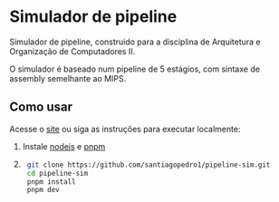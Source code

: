 # Simulador de pipeline

Simulador de pipeline, construido para a disciplina de Arquitetura e Organização de Computadores II.

O simulador é baseado num pipeline de 5 estágios, com sintaxe de assembly semelhante ao MIPS.

## Como usar

Acesse o [site](https://pipeline-sim.vercel.app/) ou siga as instruções para executar localmente:

1. Instale [nodejs](https://nodejs.org/) e [pnpm](https://pnpm.js.org/)

2. ```bash
    git clone https://github.com/santiagopedro1/pipeline-sim.git
    cd pipeline-sim
    pnpm install
    pnpm dev
   ```
